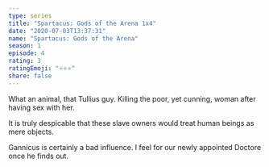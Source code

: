 ```yaml
--- 
type: series 
title: "Spartacus: Gods of the Arena 1x4" 
date: "2020-07-03T13:37:31" 
name: "Spartacus: Gods of the Arena" 
season: 1 
episode: 4 
rating: 3 
ratingEmoji: "⭐️⭐️⭐️" 
share: false 
---
```


What an animal, that Tullius guy. Killing the poor, yet cunning, woman after having sex with her.

It is truly despicable that these slave owners would treat human beings as mere objects. 

Gannicus is certainly a bad influence. I feel for our newly appointed Doctore once he finds out.
